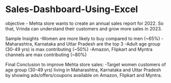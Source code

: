 # Sales-Dashboard-Using-Excel

objective - Mehta store wants to create an annual sales report for 2022. So that, Vrinda can understand their customers and grow more sales in 2023.


Sample Insights
-Women are more likely to buy compared to men (~65%)
-Maharashtra, Karnataka and Uttar Pradesh are the top 3
-Adult age group (30-49 yrs) is max contributing (~50%)
-Amazon, Flipkart and Myntra channels are max contributing (~80%)


Final Conclusion to improve Mehta store sales:
-Target women customers of age group (30-49 yrs) living in Maharashtra, Karnataka and Uttar Pradesh by showing ads/offers/coupons available on Amazon, Flipkart and Myntra.
